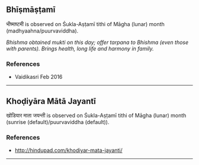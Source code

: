 ## Bhīṣmāṣṭamī
भीष्माष्टमी is observed on Śukla-Aṣṭamī tithi of Māgha (lunar) month (madhyaahna/puurvaviddha).

_Bhishma obtained mukti on this day; offer tarpana to Bhishma (even those with parents). Brings health, long life and harmony in family._
### References
* Vaidikasri Feb 2016


---
## Khoḍiyāra Mātā Jayantī
खोडियार माता जयन्ती is observed on Śukla-Aṣṭamī tithi of Māgha (lunar) month (sunrise (default)/puurvaviddha (default)).


### References
* http://hindupad.com/khodiyar-mata-jayanti/


---
